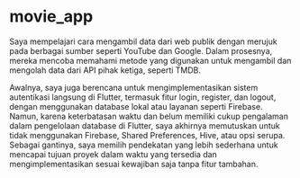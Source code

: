 # movie_app
Saya mempelajari cara mengambil data dari web publik dengan merujuk pada berbagai sumber seperti YouTube dan Google. Dalam prosesnya, mereka mencoba memahami metode yang digunakan untuk mengambil dan mengolah data dari API pihak ketiga, seperti TMDB.

Awalnya, saya juga berencana untuk mengimplementasikan sistem autentikasi langsung di Flutter, termasuk fitur login, register, dan logout, dengan menggunakan database lokal atau layanan seperti Firebase. Namun, karena keterbatasan waktu dan belum memiliki cukup pengalaman dalam pengelolaan database di Flutter, saya akhirnya memutuskan untuk tidak menggunakan Firebase, Shared Preferences, Hive, atau opsi serupa. Sebagai gantinya, saya memilih pendekatan yang lebih sederhana untuk mencapai tujuan proyek dalam waktu yang tersedia dan mengimplementasikan sesuai kewajiban saja tanpa fitur tambahan.
